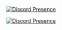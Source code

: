 [![Discord Presence](https://lanyard.cnrad.dev/api/696077173517320323)](https://discord.com/users/696077173517320323)


[![Discord Presence](https://lanyard-profile-readme.vercel.app/api/658592832596082688?theme=light&bg=809ecf&animated=false&hideDiscrim=true&borderRadius=30px&idleMessage=nothing)](https://discord.com/users/658592832596082688)
